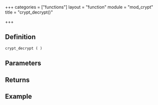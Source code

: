 +++
categories = ["functions"]
layout = "function"
module = "mod_crypt"
title = "crypt_decrypt()"

+++

## Definition

    crypt_decrypt ( )

## Parameters

## Returns

## Example
